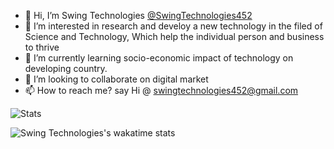 - 👋 Hi, I’m Swing Technologies [@SwingTechnologies452](https://github.com/SwingTechnologies452/SwingTechnologies452)
- 👀 I’m interested in research and develoy a new technology in the filed of Science and Technology, Which help the individual person and business to thrive
- 🌱 I’m currently learning socio-economic impact of technology on developing country. 
- 💞️ I’m looking to collaborate on digital market
- 📫 How to reach me? say Hi @ swingtechnologies452@gmail.com


![Stats](https://github-readme-stats.vercel.app/api?username=SwingTechnologies452&&show_icons=true&include_all_commits=true&title_color=ffffff&count_private=true&theme=highcontrast)

![Swing Technologies's wakatime stats](https://github-readme-stats.vercel.app/api/wakatime?username=SwingTechnologies452&theme=Gradient)
